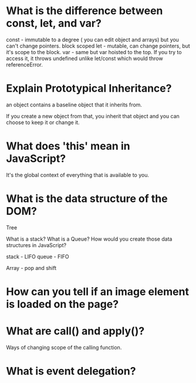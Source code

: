 # What is the difference between const, let, and var?

const - immutable to a degree ( you can edit object and arrays) but you can't change pointers. block scoped
let -  mutable, can change pointers, but it's scope to the block.
var - same but var hoisted to the top. If you try to access it, it throws undefined unlike let/const which would throw referenceError.

# Explain Prototypical Inheritance?

an object contains a baseline object that it inherits from.

If you create a new object from that, you inherit that object and you can choose to keep it or change it.

# What does 'this' mean in JavaScript?

It's the global context of everything that is available to you.

# What is the data structure of the DOM?

Tree

What is a stack? What is a Queue? How would you create those data structures in JavaScript?

stack - LIFO
queue - FIFO

Array - pop and shift

# How can you tell if an image element is loaded on the page?

# What are call() and apply()?

Ways of changing scope of the calling function.

# What is event delegation?
